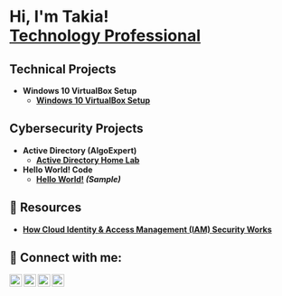 <h1>Hi, I'm Takia! <br/><a href="https://www.linkedin.com/in/takia-gordon/">Technology Professional</a></h1>
<b>

<h2>Technical Projects</h2>

- <b>Windows 10 VirtualBox Setup</b>
   - [Windows 10 VirtualBox Setup](https://github.com/0xTeez/Windows-10-VirtualBox-Setup)
  

<h2>Cybersecurity Projects</h2>

- <b>Active Directory (AlgoExpert)</b>
  - [Active Directory Home Lab](https://github.com/0xTeez/Active-Directory-Home-Lab)
- <b>Hello World! Code</b>
  - [Hello World!](https://github.com/0xTeez/Hello-World-) <b><i>(Sample)</b></i>

<h2>📝 Resources</h2>

- [How Cloud Identity & Access Management (IAM) Security Works](https://www.youtube.com/watch?v=7ZqVRYVmRjM)


<h2> 🤳 Connect with me:</h2>

[<img align="left" alt="Tee Gordon | Medium" width="22px" src="https://cdn.jsdelivr.net/npm/simple-icons@v3/icons/youtube.svg" />][youtube]
[<img align="left" alt="Takia Gordon | Twitter" width="22px" src="https://cdn.jsdelivr.net/npm/simple-icons@v3/icons/twitter.svg" />][twitter]
[<img align="left" alt="Takia Gordon | LinkedIn" width="22px" src="https://cdn.jsdelivr.net/npm/simple-icons@v3/icons/linkedin.svg" />][linkedin]
[<img align="left" alt="Takia Gordon | Instagram" width="22px" src="https://cdn.jsdelivr.net/npm/simple-icons@v3/icons/instagram.svg" />][instagram]

[twitter]: https://twitter.com/
[youtube]: https://www.youtube.com/c/
[instagram]: https://www.instagram.com/horror.inthecity/
[linkedin]: https://linkedin.com/in/takia-gordon

<!--
**joshmadakor1/joshmadakor1** is a ✨ _special_ ✨ repository because its `README.md` (this file) appears on your GitHub profile.

Here are some ideas to get you started:

- 🔭 I’m currently working on ...
- 🌱 I’m currently learning ...
- 👯 I’m looking to collaborate on ...
- 🤔 I’m looking for help with ...
- 💬 Ask me about ...
- 📫 How to reach me: ...
- 😄 Pronouns: ...
- ⚡ Fun fact: ...
-->
